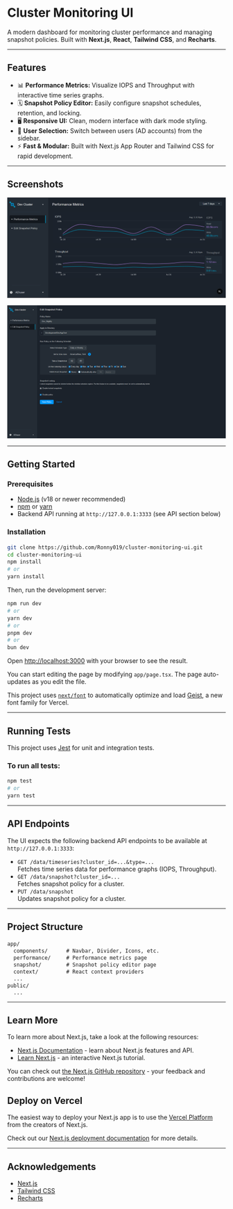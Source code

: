# Cluster Monitoring UI

A modern dashboard for monitoring cluster performance and managing snapshot policies. Built with **Next.js**, **React**, **Tailwind CSS**, and **Recharts**.

---

## Features

- 📊 **Performance Metrics:** Visualize IOPS and Throughput with interactive time series graphs.
- 🗓️ **Snapshot Policy Editor:** Easily configure snapshot schedules, retention, and locking.
- 🖥️ **Responsive UI:** Clean, modern interface with dark mode styling.
- 👤 **User Selection:** Switch between users (AD accounts) from the sidebar.
- ⚡ **Fast & Modular:** Built with Next.js App Router and Tailwind CSS for rapid development.

---

## Screenshots

![Dashboard Screenshot](public/screenshot-dashboard.png)


![Snapshot Policy Editor](public/screenshot-snapshot.png)

---

## Getting Started

### Prerequisites

- [Node.js](https://nodejs.org/) (v18 or newer recommended)
- [npm](https://www.npmjs.com/) or [yarn](https://yarnpkg.com/)
- Backend API running at `http://127.0.0.1:3333` (see API section below)

### Installation

```bash
git clone https://github.com/Ronny019/cluster-monitoring-ui.git
cd cluster-monitoring-ui
npm install
# or
yarn install
```

Then, run the development server:

```bash
npm run dev
# or
yarn dev
# or
pnpm dev
# or
bun dev
```

Open [http://localhost:3000](http://localhost:3000) with your browser to see the result.

You can start editing the page by modifying `app/page.tsx`. The page auto-updates as you edit the file.

This project uses [`next/font`](https://nextjs.org/docs/app/building-your-application/optimizing/fonts) to automatically optimize and load [Geist](https://vercel.com/font), a new font family for Vercel.

---

## Running Tests

This project uses [Jest](https://jestjs.io/) for unit and integration tests.

### To run all tests:

```bash
npm test
# or
yarn test
```

---

## API Endpoints

The UI expects the following backend API endpoints to be available at `http://127.0.0.1:3333`:

- `GET /data/timeseries?cluster_id=...&type=...`  
  Fetches time series data for performance graphs (IOPS, Throughput).
- `GET /data/snapshot?cluster_id=...`  
  Fetches snapshot policy for a cluster.
- `PUT /data/snapshot`  
  Updates snapshot policy for a cluster.

---

## Project Structure

```
app/
  components/      # Navbar, Divider, Icons, etc.
  performance/     # Performance metrics page
  snapshot/        # Snapshot policy editor page
  context/         # React context providers
  ...
public/
  ...
```

---

## Learn More

To learn more about Next.js, take a look at the following resources:

- [Next.js Documentation](https://nextjs.org/docs) - learn about Next.js features and API.
- [Learn Next.js](https://nextjs.org/learn) - an interactive Next.js tutorial.

You can check out [the Next.js GitHub repository](https://github.com/vercel/next.js) - your feedback and contributions are welcome!

## Deploy on Vercel

The easiest way to deploy your Next.js app is to use the [Vercel Platform](https://vercel.com/new?utm_medium=default-template&filter=next.js&utm_source=create-next-app&utm_campaign=create-next-app-readme) from the creators of Next.js.

Check out our [Next.js deployment documentation](https://nextjs.org/docs/app/building-your-application/deploying) for more details.

---

## Acknowledgements

- [Next.js](https://nextjs.org/)
- [Tailwind CSS](https://tailwindcss.com/)
- [Recharts](https://recharts.org/)
